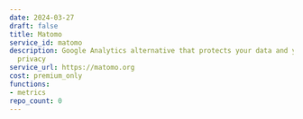 ```yaml
---
date: 2024-03-27
draft: false
title: Matomo
service_id: matomo
description: Google Analytics alternative that protects your data and your customers'
  privacy
service_url: https://matomo.org
cost: premium_only
functions:
- metrics
repo_count: 0
---
```



